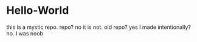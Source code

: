 # Hello-World
this is a mystic repo. repo? no it is not. old repo? yes I made intentionally? no. I was noob 
